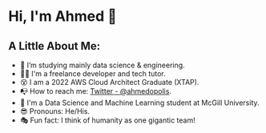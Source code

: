 # Hi, I'm Ahmed 👋

## A Little About Me:

- :telescope: I’m studying mainly data science & engineering.
- :man_technologist: I'm a freelance developer and tech tutor.
- :dizzy_face: I am a 2022 AWS Cloud Architect Graduate (XTAP).
- :mailbox_with_no_mail: How to reach me: [Twitter - @ahmedopolis](https://twitter.com/ahmedopolis).
- :closed_book: I'm a Data Science and Machine Learning student at McGill University.
- :sunglasses: Pronouns: He/His.
- :performing_arts: Fun fact: I think of humanity as one gigantic team!
